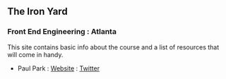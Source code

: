 ## The Iron Yard
### Front End Engineering : Atlanta

This site contains basic info about the course and a list of resources that will come in handy.

* Paul Park : [Website](http://paul.gg) : [Twitter](http://twitter.com/paulparkdev)
